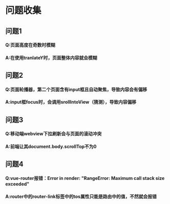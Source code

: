 # 问题收集
## 问题1 
  #### Q:页面高度在奇数时模糊
  #### A:在使用tranlateY时，页面整体内容就会模糊
## 问题2
  #### Q:页面轮播器，第二个页面含有input框且自动聚焦，导致内容会有偏移
  #### A:input框focus时，会调用srollIntoView（猜测），导致内容偏移
## 问题3
  #### Q:移动端webview下拉刷新会与页面的滚动冲突
  #### A:前端让其document.body.scrollTop不为0
## 问题4
  #### Q:vue-router报错：Error in render: "RangeError: Maximum call stack size exceeded"
  #### A:router中的router-link标签中的tos属性只能是路由中的值，不然就会报错
 
